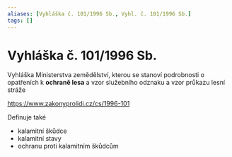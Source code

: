 ```yaml
---
aliases: [Vyhláška č. 101/1996 Sb., Vyhl. č. 101/1996 Sb.]
tags: []
---
```

# Vyhláška č. 101/1996 Sb.
Vyhláška Ministerstva zemědělství, kterou se stanoví podrobnosti o opatřeních k **ochraně lesa** a vzor služebního odznaku a vzor průkazu lesní stráže

https://www.zakonyprolidi.cz/cs/1996-101

Definuje také
- kalamitní škůdce
- kalamitní stavy
- ochranu proti kalamitním škůdcům